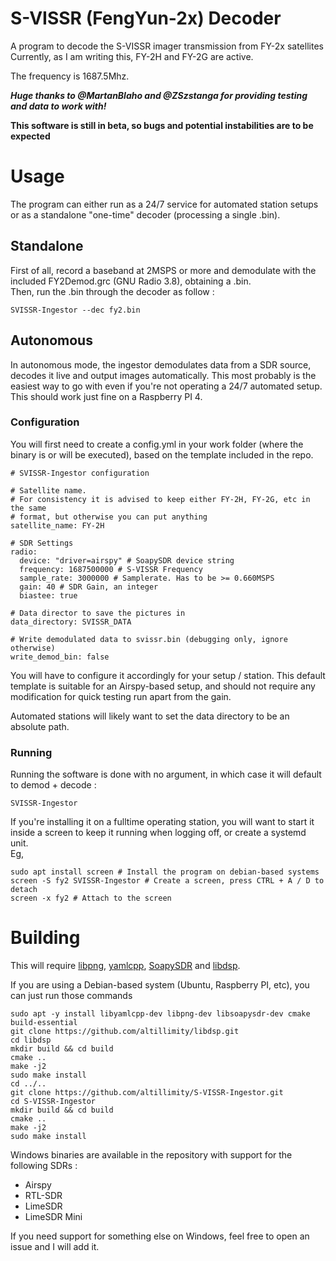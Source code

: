 # S-VISSR (FengYun-2x) Decoder

A program to decode the S-VISSR imager transmission from FY-2x satellites  
Currently, as I am writing this, FY-2H and FY-2G are active.

The frequency is 1687.5Mhz.

***Huge thanks to @MartanBlaho and @ZSzstanga for providing testing and data to work with!***

**This software is still in beta, so bugs and potential instabilities are to be expected**

# Usage

The program can either run as a 24/7 service for automated station setups or as a standalone "one-time" decoder (processing a single .bin).

## Standalone

First of all, record a baseband at 2MSPS or more and demodulate with the included FY2Demod.grc (GNU Radio 3.8), obtaining a .bin.   
Then, run the .bin through the decoder as follow :
``` 
SVISSR-Ingestor --dec fy2.bin
```

## Autonomous

In autonomous mode, the ingestor demodulates data from a SDR source, decodes it live and output images automatically. This most probably is the easiest way to go with even if you're not operating a 24/7 automated setup.   
This should work just fine on a Raspberry PI 4.

### Configuration

You will first need to create a config.yml in your work folder (where the binary is or will be executed), based on the template included in the repo.

```
# SVISSR-Ingestor configuration

# Satellite name. 
# For consistency it is advised to keep either FY-2H, FY-2G, etc in the same 
# format, but otherwise you can put anything
satellite_name: FY-2H

# SDR Settings
radio:
  device: "driver=airspy" # SoapySDR device string
  frequency: 1687500000 # S-VISSR Frequency
  sample_rate: 3000000 # Samplerate. Has to be >= 0.660MSPS
  gain: 40 # SDR Gain, an integer
  biastee: true

# Data director to save the pictures in
data_directory: SVISSR_DATA

# Write demodulated data to svissr.bin (debugging only, ignore otherwise)
write_demod_bin: false
```

You will have to configure it accordingly for your setup / station. This default template is suitable for an Airspy-based setup, and should not require any modification for quick testing run apart from the gain.

Automated stations will likely want to set the data directory to be an absolute path.

### Running

Running the software is done with no argument, in which case it will default to demod + decode :
```
SVISSR-Ingestor
```

If you're installing it on a fulltime operating station, you will want to start it inside a screen to keep it running when logging off, or create a systemd unit.   
Eg,
```
sudo apt install screen # Install the program on debian-based systems
screen -S fy2 SVISSR-Ingestor # Create a screen, press CTRL + A / D to detach
screen -x fy2 # Attach to the screen
```

# Building

This will require [libpng](https://github.com/glennrp/libpng), [yamlcpp](https://github.com/jbeder/yaml-cpp), [SoapySDR](https://github.com/pothosware/SoapySDR) and [libdsp](https://github.com/altillimity/libdsp).   

If you are using a Debian-based system (Ubuntu, Raspberry PI, etc), you can just run those commands

```
sudo apt -y install libyamlcpp-dev libpng-dev libsoapysdr-dev cmake build-essential
git clone https://github.com/altillimity/libdsp.git
cd libdsp
mkdir build && cd build
cmake ..
make -j2
sudo make install
cd ../..
git clone https://github.com/altillimity/S-VISSR-Ingestor.git
cd S-VISSR-Ingestor
mkdir build && cd build
cmake ..
make -j2
sudo make install
```

Windows binaries are available in the repository with support for the following SDRs :
- Airspy
- RTL-SDR
- LimeSDR
- LimeSDR Mini
   
If you need support for something else on Windows, feel free to open an issue and I will add it.
